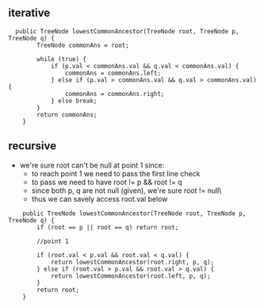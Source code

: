 ## iterative

```
  public TreeNode lowestCommonAncestor(TreeNode root, TreeNode p, TreeNode q) {
        TreeNode commonAns = root;
        
        while (true) {
            if (p.val < commonAns.val && q.val < commonAns.val) {
                commonAns = commonAns.left;
            } else if (p.val > commonAns.val && q.val > commonAns.val) {
                commonAns = commonAns.right;
            } else break;
        }
        return commonAns;
    }
```

## recursive

- we're sure root can't be null at point 1 since:
  - to reach point 1 we need to pass the first line check
  - to pass we need to have root != p && root != q
  - since both p, q are not null (given), we're sure root != null\
  - thus we can savely access root.val below
  
```
    public TreeNode lowestCommonAncestor(TreeNode root, TreeNode p, TreeNode q) {
        if (root == p || root == q) return root;
        
        //point 1
        
        if (root.val < p.val && root.val < q.val) {
            return lowestCommonAncestor(root.right, p, q);
        } else if (root.val > p.val && root.val > q.val) {
            return lowestCommonAncestor(root.left, p, q);
        }
        return root;
    }
```
